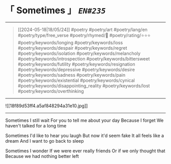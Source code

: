 # &#12300; Sometimes &#12301; *`EN#235`*

---

> [[2024-05-18|18/05/24]]
> #poetry 
> #poetry/art 
> #poetry/lang/en 
> #poetry/type/free_verse 
> #poetry/rhymed/🔴 
> #poetry/rating/⭐⭐⭐ 
> #poetry/keywords/longing #poetry/keywords/loss #poetry/keywords/despair #poetry/keywords/regret #poetry/keywords/isolation #poetry/keywords/melancholy #poetry/keywords/introspection #poetry/keywords/bittersweet #poetry/keywords/futility #poetry/keywords/resignation #poetry/keywords/depressive #poetry/keywords/desire #poetry/keywords/sadness #poetry/keywords/pain #poetry/keywords/existential #poetry/keywords/cynical #poetry/keywords/disappointing_reality #poetry/keywords/lost #poetry/keywords/overthinking 

---

![[18f89d53ff4.a5af848294a31e10.jpg]]

---

Sometimes I still wait
For you to tell me about your day
Because I forget 
We haven't talked for a long time

Sometimes I'd like to hear you laugh
But now it'd seem fake
It all feels like a dream
And I want to go back to sleep

Sometimes I wonder
If we were ever really friends
Or if we only thought that 
Because we had nothing better left